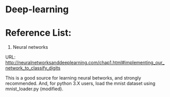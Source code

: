 # Deep-learning

# Reference List:

1. Neural networks

URL: http://neuralnetworksanddeeplearning.com/chap1.html#implementing_our_network_to_classify_digits

This is a good source for learning neural betworks, and strongly recommended. And, for python 3.X users, load the mnist dataset using mnist_loader.py (modified).
